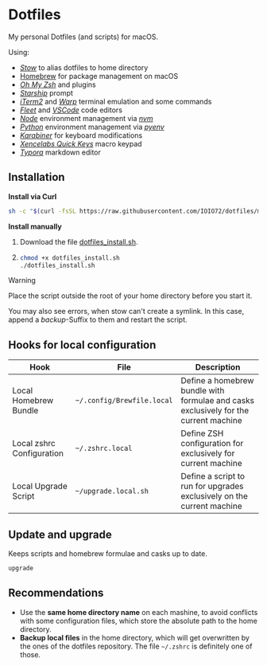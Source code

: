 # Dotfiles

My personal Dotfiles (and scripts) for macOS.

Using:

* _[Stow](https://www.gnu.org/software/stow/)_ to alias dotfiles to home directory
* [Homebrew](https://brew.sh/) for package management on macOS
* _[Oh My Zsh](https://ohmyz.sh/)_ and plugins
* _[Starship](https://starship.rs/)_ prompt
* _[iTerm2](https://iterm2.com/)_ and _[Warp](https://www.warp.dev/)_ terminal emulation and some commands
* _[Fleet](https://www.jetbrains.com/fleet/)_ and _[VSCode](https://code.visualstudio.com/)_ code editors
* _[Node](https://nodejs.org/)_ environment management via _[nvm](https://github.com/nvm-sh/nvm)_
* _[Python](https://www.python.org/)_ environment management via _[pyenv](https://github.com/pyenv/pyenv)_
* _[Karabiner](https://karabiner-elements.pqrs.org/)_ for keyboard modifications
* _[Xencelabs Quick Keys](https://www.xencelabs.com/products/xencelabs-quick-keys-remote)_ macro keypad
* _[Typora](https://typora.io/)_ markdown editor

## Installation

**Install via Curl**

```sh
sh -c "$(curl -fsSL https://raw.githubusercontent.com/IOIO72/dotfiles/main/dotfiles_install.sh)"
```

**Install manually**

1. Download the file [dotfiles_install.sh](https://raw.githubusercontent.com/IOIO72/dotfiles/main/dotfiles_install.sh).

2. ```sh
   chmod +x dotfiles_install.sh
   ./dotfiles_install.sh
   ```
   
> [!WARNING]
>
> Place the script outside the root of your home directory before you start it.
>
> You may also see errors, when stow can't create a symlink. In this case, append a *backup*-Suffix to them and restart the script.

## Hooks for local configuration

| Hook                      | File                       | Description                                                  |
| ------------------------- | -------------------------- | ------------------------------------------------------------ |
| Local Homebrew Bundle     | `~/.config/Brewfile.local` | Define a homebrew bundle with formulae and casks exclusively for the current machine |
| Local zshrc Configuration | `~/.zshrc.local`           | Define ZSH configuration for exclusively for current machine |
| Local Upgrade Script      | `~/upgrade.local.sh`       | Define a script to run for upgrades exclusively on the current machine |

## Update and upgrade

Keeps scripts and homebrew formulae and casks up to date.

```sh
upgrade
```

## Recommendations

* Use the **same home directory name** on each mashine, to avoid conflicts with some configuration files, which store the absolute path to the home directory.
* **Backup local files** in the home directory, which will get overwritten by the ones of the dotfiles repository. The file `~/.zshrc` is definitely one of those.

